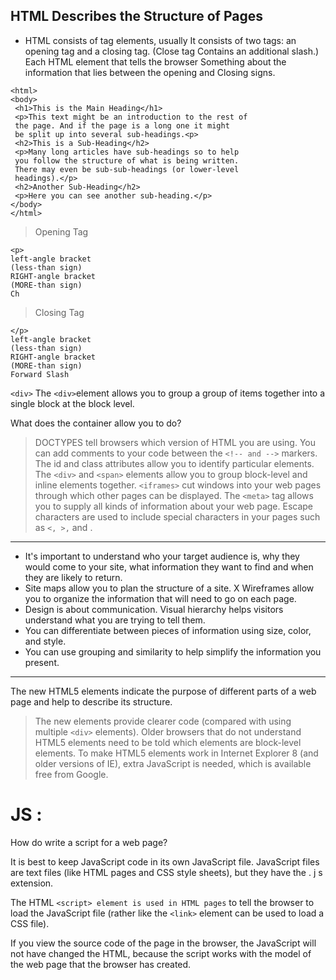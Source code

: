 ## HTML Describes the Structure of Pages
 - HTML consists of tag elements, usually
It consists of two tags: an opening tag and a closing tag. (Close tag
Contains an additional slash.) Each HTML element that tells the browser
Something about the information that lies between the opening and
Closing signs.
``` 
<html>
<body>
 <h1>This is the Main Heading</h1>
 <p>This text might be an introduction to the rest of
 the page. And if the page is a long one it might
 be split up into several sub-headings.<p>
 <h2>This is a Sub-Heading</h2>
 <p>Many long articles have sub-headings so to help
 you follow the structure of what is being written.
 There may even be sub-sub-headings (or lower-level
 headings).</p>
 <h2>Another Sub-Heading</h2>
 <p>Here you can see another sub-heading.</p>
</body>
</html>
````
> Opening Tag
```
<p> 
left-angle bracket
(less-than sign)
RIGHT-angle bracket
(MORE-than sign)
Ch
```
> Closing Tag
```
</p>
left-angle bracket
(less-than sign)
RIGHT-angle bracket
(MORE-than sign)
Forward Slash
```
`<div>`
The `<div>`element allows you to group a group of items together into a single block at the block level.

What does the container allow you to do?

> DOCTYPES tell browsers which version of HTML you
are using.
>  You can add comments to your code between the
`<!-- and -->` markers.
> The id and class attributes allow you to identify
particular elements.
 > The `<div>` and `<span>` elements allow you to group
block-level and inline elements together.
 `<iframes>` cut windows into your web pages through
which other pages can be displayed.
> The `<meta>` tag allows you to supply all kinds of
information about your web page.
>  Escape characters are used to include special
characters in your pages such as `<, >,` and .
 
------
 - It's important to understand who your target audience
is, why they would come to your site, what information
they want to find and when they are likely to return.
-  Site maps allow you to plan the structure of a site.
X Wireframes allow you to organize the information that
will need to go on each page.
-  Design is about communication. Visual hierarchy helps
visitors understand what you are trying to tell them.
-  You can differentiate between pieces of information
using size, color, and style.
- You can use grouping and similarity to help simplify
the information you present.

---

The new HTML5 elements indicate the purpose of
different parts of a web page and help to describe
its structure.
> The new elements provide clearer code (compared
with using multiple `<div>` elements).
> Older browsers that do not understand HTML5
elements need to be told which elements are
block-level elements.
> To make HTML5 elements work in Internet Explorer 8
(and older versions of IE), extra JavaScript is needed,
which is available free from Google.
 
 # JS :
 How do write a script for a web page?

 It is best to keep JavaScript code in its own JavaScript
file. JavaScript files are text files (like HTML pages and
CSS style sheets), but they have the . j s extension.

The HTML `<script> element is used in HTML pages`
to tell the browser to load the JavaScript file (rather like
the `<link>` element can be used to load a CSS file).

If you view the source code of the page in the browser,
the JavaScript will not have changed the HTML,
because the script works with the model of the web
page that the browser has created. 
